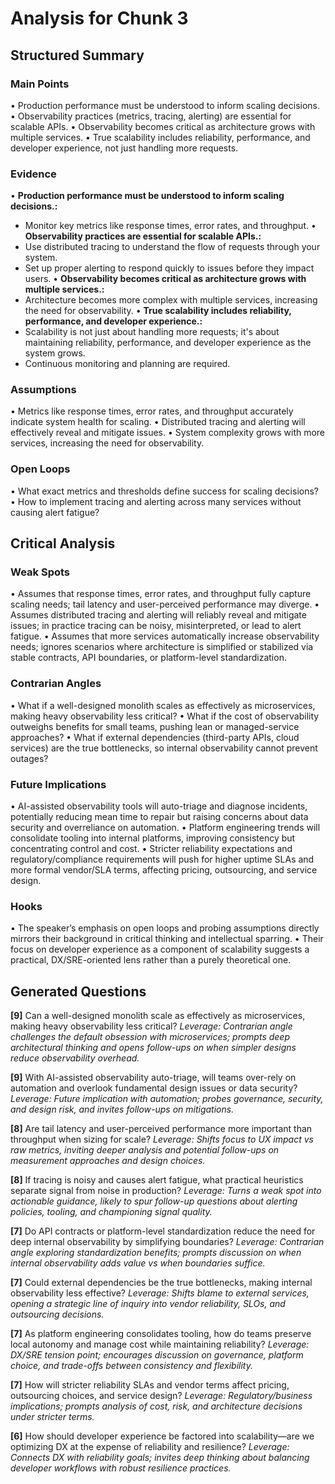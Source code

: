 # Analysis for Chunk 3

## Structured Summary

### Main Points
• Production performance must be understood to inform scaling decisions.
• Observability practices (metrics, tracing, alerting) are essential for scalable APIs.
• Observability becomes critical as architecture grows with multiple services.
• True scalability includes reliability, performance, and developer experience, not just handling more requests.

### Evidence
• **Production performance must be understood to inform scaling decisions.:**
  - Monitor key metrics like response times, error rates, and throughput.
• **Observability practices are essential for scalable APIs.:**
  - Use distributed tracing to understand the flow of requests through your system.
  - Set up proper alerting to respond quickly to issues before they impact users.
• **Observability becomes critical as architecture grows with multiple services.:**
  - Architecture becomes more complex with multiple services, increasing the need for observability.
• **True scalability includes reliability, performance, and developer experience.:**
  - Scalability is not just about handling more requests; it's about maintaining reliability, performance, and developer experience as the system grows.
  - Continuous monitoring and planning are required.

### Assumptions
• Metrics like response times, error rates, and throughput accurately indicate system health for scaling.
• Distributed tracing and alerting will effectively reveal and mitigate issues.
• System complexity grows with more services, increasing the need for observability.

### Open Loops
• What exact metrics and thresholds define success for scaling decisions?
• How to implement tracing and alerting across many services without causing alert fatigue?

## Critical Analysis

### Weak Spots
• Assumes that response times, error rates, and throughput fully capture scaling needs; tail latency and user-perceived performance may diverge.
• Assumes distributed tracing and alerting will reliably reveal and mitigate issues; in practice tracing can be noisy, misinterpreted, or lead to alert fatigue.
• Assumes that more services automatically increase observability needs; ignores scenarios where architecture is simplified or stabilized via stable contracts, API boundaries, or platform-level standardization.

### Contrarian Angles
• What if a well-designed monolith scales as effectively as microservices, making heavy observability less critical?
• What if the cost of observability outweighs benefits for small teams, pushing lean or managed-service approaches?
• What if external dependencies (third-party APIs, cloud services) are the true bottlenecks, so internal observability cannot prevent outages?

### Future Implications
• AI-assisted observability tools will auto-triage and diagnose incidents, potentially reducing mean time to repair but raising concerns about data security and overreliance on automation.
• Platform engineering trends will consolidate tooling into internal platforms, improving consistency but concentrating control and cost.
• Stricter reliability expectations and regulatory/compliance requirements will push for higher uptime SLAs and more formal vendor/SLA terms, affecting pricing, outsourcing, and service design.

### Hooks
• The speaker’s emphasis on open loops and probing assumptions directly mirrors their background in critical thinking and intellectual sparring.
• Their focus on developer experience as a component of scalability suggests a practical, DX/SRE-oriented lens rather than a purely theoretical one.

## Generated Questions

**[9]** Can a well-designed monolith scale as effectively as microservices, making heavy observability less critical?
*Leverage: Contrarian angle challenges the default obsession with microservices; prompts deep architectural thinking and opens follow-ups on when simpler designs reduce observability overhead.*

**[9]** With AI-assisted observability auto-triage, will teams over-rely on automation and overlook fundamental design issues or data security?
*Leverage: Future implication with automation; probes governance, security, and design risk, and invites follow-ups on mitigations.*

**[8]** Are tail latency and user-perceived performance more important than throughput when sizing for scale?
*Leverage: Shifts focus to UX impact vs raw metrics, inviting deeper analysis and potential follow-ups on measurement approaches and design choices.*

**[8]** If tracing is noisy and causes alert fatigue, what practical heuristics separate signal from noise in production?
*Leverage: Turns a weak spot into actionable guidance, likely to spur follow-up questions about alerting policies, tooling, and championing signal quality.*

**[7]** Do API contracts or platform-level standardization reduce the need for deep internal observability by simplifying boundaries?
*Leverage: Contrarian angle exploring standardization benefits; prompts discussion on when internal observability adds value vs when boundaries suffice.*

**[7]** Could external dependencies be the true bottlenecks, making internal observability less effective?
*Leverage: Shifts blame to external services, opening a strategic line of inquiry into vendor reliability, SLOs, and outsourcing decisions.*

**[7]** As platform engineering consolidates tooling, how do teams preserve local autonomy and manage cost while maintaining reliability?
*Leverage: DX/SRE tension point; encourages discussion on governance, platform choice, and trade-offs between consistency and flexibility.*

**[7]** How will stricter reliability SLAs and vendor terms affect pricing, outsourcing choices, and service design?
*Leverage: Regulatory/business implications; prompts analysis of cost, risk, and architecture decisions under stricter terms.*

**[6]** How should developer experience be factored into scalability—are we optimizing DX at the expense of reliability and resilience?
*Leverage: Connects DX with reliability goals; invites deep thinking about balancing developer workflows with robust resilience practices.*


